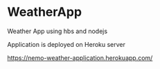 # WeatherApp
Weather App using hbs and nodejs

Application is deployed on Heroku server


https://nemo-weather-application.herokuapp.com/
